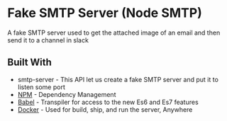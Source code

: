 # Fake SMTP Server (Node SMTP)

A fake SMTP server used to get the attached image of an email and then send it to a channel in slack

## Built With

* smtp-server - This API let us create a fake SMTP server and put it to listen some port
* [NPM](https://yarnpkg.com/lang/en/) - Dependency Management
* [Babel](https://babeljs.io/) - Transpiler for access to the new Es6 and Es7 features
* [Docker](https://www.docker.com/) - Used for build, ship, and run the server, Anywhere
